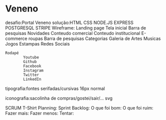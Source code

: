 # Veneno

desafio:Portal Veneno
solução:HTML
		CSS
		NODE.JS
		EXPRESS
		POSTGRESQL
		STRIPE
Wireframe:
	Landing page
	Tela inicial
		Barra de pesquisas
		Novidades
		Conteudo comercial
		Conteudo institucional
	E-commerce roupas
		Barra de pesquisas
		Categorias
	Galeria de Artes
		Musicas
		Jogos
		Estampas
		Redes Sociais

	Rodapé
			Youtube
			Github
			Facebook
			Instagram
			Twitter 
			LinkedIn

tipografia:fontes serifadas/cursivas 16px normal

iconografia:sacolinha de compras/gostei/sair/... svg

SCRUM
T-Shirt Planning:
Sprint Backlog:
O que foi bom:
O que foi ruim:
Fazer mais:
Fazer menos:
Tentar:

